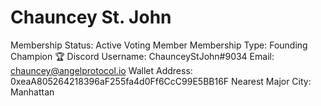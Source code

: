 # Chauncey St. John

Membership Status: Active Voting Member
Membership Type: Founding Champion 🏆 
Discord Username: ChaunceyStJohn#9034
Email: chauncey@angelprotocol.io
Wallet Address: 0xeaA805264218396aF255fa4d0Ff6CcC99E5BB16F
Nearest Major City: Manhattan